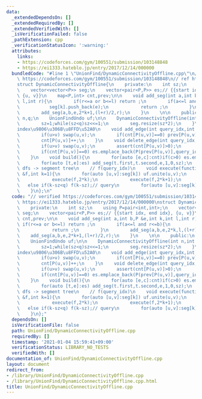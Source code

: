 ```yaml
---
data:
  _extendedDependsOn: []
  _extendedRequiredBy: []
  _extendedVerifiedWith: []
  _isVerificationFailed: false
  _pathExtension: cpp
  _verificationStatusIcon: ':warning:'
  attributes:
    links:
    - https://codeforces.com/gym/100551/submission/103148848
    - https://ei1333.hateblo.jp/entry/2017/12/14/000000
  bundledCode: "#line 1 \"UnionFind/DynamicConnectivityOffline.cpp\"\n// verified\
    \ https://codeforces.com/gym/100551/submission/103148848\n// ref https://ei1333.hateblo.jp/entry/2017/12/14/000000\n\
    struct DynamicConnectivityOffline{\n    private:\n    int sz;\n    using P=pair<int,int>;\n\
    \    vector<vector<P>> seg;\n    vector<pair<P,P>> es;// {{start idx, end idx},\
    \ {u, v}}\n    map<P,int> cnt,prev;\n\n    void add_seg(int a,int b,P &e,int k,int\
    \ l,int r){\n        if(r<=a or b<=l) return ;\n        if(a<=l and r<=b){\n \
    \           seg[k].push_back(e);\n            return ;\n        }\n        add_seg(a,b,e,2*k,l,(l+r)/2);\n\
    \        add_seg(a,b,e,2*k+1,(l+r)/2,r);\n    }\n    \n\n    public:\n    int\
    \ n,q;\n    UnionFindUndo uf;\n\n    DynamicConnectivityOffline(int n,int q):n(n),q(q),uf(n){\n\
    \        sz=1;while(sz<q)sz<<=1;\n        seg.resize(sz*2);\n    }\n\n    // query\u306E\
    index\u9806\u306B\u8FFD\u52A0\n    void add_edge(int query_idx,int u,int v){\n\
    \        if(u>v) swap(u,v);\n        if(cnt[P(u,v)]==0) prev[P(u,v)]=query_idx;\n\
    \        cnt[P(u,v)]++;\n    }\n    void delete_edge(int query_idx,int u,int v){\n\
    \        if(u>v) swap(u,v);\n        assert(cnt[P(u,v)]>0);\n        cnt[P(u,v)]--;\n\
    \        if(cnt[P(u,v)]==0) es.emplace_back(P(prev[P(u,v)],query_idx),P(u,v));\n\
    \    }\n    void build(){\n        for(auto [e,c]:cnt)if(c>0) es.emplace_back(P(prev[e],sz),e);\n\
    \        for(auto [t,e]:es) add_seg(t.first,t.second,e,1,0,sz);\n    }\n    //\
    \ dfs -> segment tree\n    // f(query_idx)\n    void execute(function<void(int)>\
    \ &f,int k=1){\n        for(auto [u,v]:seg[k]) uf.unite(u,v);\n        if(k<sz){\n\
    \            execute(f,2*k);\n            execute(f,2*k+1);\n        }\n     \
    \   else if(k-sz<q) f(k-sz);// query\n        for(auto [u,v]:seg[k]) uf.undo();\n\
    \    }\n};\n"
  code: "// verified https://codeforces.com/gym/100551/submission/103148848\n// ref\
    \ https://ei1333.hateblo.jp/entry/2017/12/14/000000\nstruct DynamicConnectivityOffline{\n\
    \    private:\n    int sz;\n    using P=pair<int,int>;\n    vector<vector<P>>\
    \ seg;\n    vector<pair<P,P>> es;// {{start idx, end idx}, {u, v}}\n    map<P,int>\
    \ cnt,prev;\n\n    void add_seg(int a,int b,P &e,int k,int l,int r){\n       \
    \ if(r<=a or b<=l) return ;\n        if(a<=l and r<=b){\n            seg[k].push_back(e);\n\
    \            return ;\n        }\n        add_seg(a,b,e,2*k,l,(l+r)/2);\n    \
    \    add_seg(a,b,e,2*k+1,(l+r)/2,r);\n    }\n    \n\n    public:\n    int n,q;\n\
    \    UnionFindUndo uf;\n\n    DynamicConnectivityOffline(int n,int q):n(n),q(q),uf(n){\n\
    \        sz=1;while(sz<q)sz<<=1;\n        seg.resize(sz*2);\n    }\n\n    // query\u306E\
    index\u9806\u306B\u8FFD\u52A0\n    void add_edge(int query_idx,int u,int v){\n\
    \        if(u>v) swap(u,v);\n        if(cnt[P(u,v)]==0) prev[P(u,v)]=query_idx;\n\
    \        cnt[P(u,v)]++;\n    }\n    void delete_edge(int query_idx,int u,int v){\n\
    \        if(u>v) swap(u,v);\n        assert(cnt[P(u,v)]>0);\n        cnt[P(u,v)]--;\n\
    \        if(cnt[P(u,v)]==0) es.emplace_back(P(prev[P(u,v)],query_idx),P(u,v));\n\
    \    }\n    void build(){\n        for(auto [e,c]:cnt)if(c>0) es.emplace_back(P(prev[e],sz),e);\n\
    \        for(auto [t,e]:es) add_seg(t.first,t.second,e,1,0,sz);\n    }\n    //\
    \ dfs -> segment tree\n    // f(query_idx)\n    void execute(function<void(int)>\
    \ &f,int k=1){\n        for(auto [u,v]:seg[k]) uf.unite(u,v);\n        if(k<sz){\n\
    \            execute(f,2*k);\n            execute(f,2*k+1);\n        }\n     \
    \   else if(k-sz<q) f(k-sz);// query\n        for(auto [u,v]:seg[k]) uf.undo();\n\
    \    }\n};"
  dependsOn: []
  isVerificationFile: false
  path: UnionFind/DynamicConnectivityOffline.cpp
  requiredBy: []
  timestamp: '2021-01-04 15:59:41+09:00'
  verificationStatus: LIBRARY_NO_TESTS
  verifiedWith: []
documentation_of: UnionFind/DynamicConnectivityOffline.cpp
layout: document
redirect_from:
- /library/UnionFind/DynamicConnectivityOffline.cpp
- /library/UnionFind/DynamicConnectivityOffline.cpp.html
title: UnionFind/DynamicConnectivityOffline.cpp
---
```

